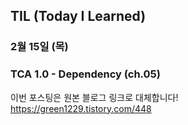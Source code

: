 ## TIL (Today I Learned)

### 2월 15일 (목)    
### TCA 1.0 - Dependency (ch.05)    
이번 포스팅은 원본 블로그 링크로 대체합니다!   
https://green1229.tistory.com/448       
